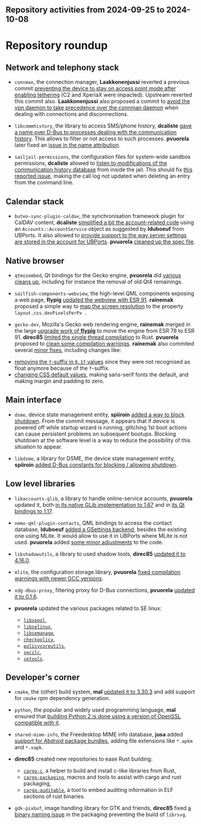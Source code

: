 Repository activities from 2024-09-25 to 2024-10-08
---------------------------------------------------

# Repository roundup

## Network and telephony stack

* `connman`, the connection manager, **Laakkonenjussi** reverted a previous commit [preventing the device to stay on access point mode after enabling tethering](https://github.com/sailfishos/connman/pull/79) (C2 and XperiaX were impacted). Upstream reverted this commit also. **Laakkonenjussi** also proposed a commit to [avoid the vpn daemon to take precedence over the connman daemon](https://github.com/sailfishos/connman/pull/80) when dealing with connections and disconnections.

* `libcommhistory`, the library to access SMS/phone history, **dcaliste** [gave a name over D-Bus to processes dealing with the communication history](https://github.com/sailfishos/libcommhistory/pull/21). This allows to filter or not access to such processes. **pvuorela** later fixed an [issue in the name attribution](https://github.com/sailfishos/libcommhistory/pull/22).

* `sailjail-permissions`, the configuration files for system-wide sandbox permissions, **dcaliste** allowed to [listen to modifications of the communication history database](https://github.com/sailfishos/sailjail-permissions/pull/144) from inside the jail. This should fix [this reported issue](https://forum.sailfishos.org/t/removing-entries-from-call-history-programmatically/17909), making the call log not updated when deleting an entry from the command line.

## Calendar stack

* `buteo-sync-plugin-caldav`, the synchronisation framework plugin for CalDAV content, **dcaliste** [simplified a bit the account-related code](https://github.com/sailfishos/buteo-sync-plugin-caldav/pull/26) using an `Accounts::AccountService` object as suggested by **lduboeuf** from UBPorts. It also allowed to [provide support to the way server settings are stored in the account for UBPorts](https://github.com/sailfishos/buteo-sync-plugin-caldav/pull/28). **pvuorela** [cleaned up the spec file](https://github.com/sailfishos/buteo-sync-plugin-caldav/pull/27).

## Native browser

* `qtmozembed`, Qt bindings for the Gecko engine, **pvuorela** did [various cleans up](https://github.com/sailfishos/qtmozembed/pull/50/commits), including for instance the removal of old Qt4 remainings.

* `sailfish-components-webview`, the high-level QML components exposing a web page, **flypig** [updated the webview with ESR 91](https://github.com/sailfishos/sailfish-components-webview/pull/169). **rainemak** proposed a simple way to [map the screen resolution](https://github.com/sailfishos/sailfish-components-webview/pull/170) to the property `layout.css.devPixelsPerPx `.

* `gecko-dev`, Mozilla's Gecko web rendering engine, **rainemak** merged in the large [upgrade work of **flypig**](https://github.com/sailfishos/gecko-dev/pull/162) to move the engine from ESR 78 to ESR 91. **direc85** [limited the single thread compilation](https://github.com/sailfishos/gecko-dev/pull/166) to Rust. **pvuorela** proposed to [clean some compilation warnings](https://github.com/sailfishos/gecko-dev/pull/167). **rainemak** also commited several [minor fixes](https://github.com/sailfishos/gecko-dev/pull/163), including changes like:
 - [removing the `f`-suffix in `0.1f` values](https://github.com/sailfishos/gecko-dev/pull/164) since they were not recognised as float anymore because of the `f`-suffix.
 - [changing CSS default values](https://github.com/sailfishos/gecko-dev/pull/165), making sans-serif fonts the default, and making margin and padding to zero.

## Main interface

* `dsme`, device state management entity, **spiiroin** [added a way to block shutdown](https://github.com/sailfishos/dsme/pull/6). From the commit message, it appears that if device is powered off while startup wizard is running, glitching 1st boot actions can cause persistent problems on subsequent bootups. Blocking shutdown at the software level is a way to reduce the possibility of this situation to appear.

* `libdsme`, a library for DSME, the device state management entity, **spiiroin** [added D-Bus constants for blocking / allowing shutdown](https://github.com/sailfishos/libdsme/pull/5).

## Low level libraries

* `libaccounts-glib`, a library to handle online-service accounts, **pvuorela** updated it, both [in its native GLib implementation to 1.67](https://github.com/sailfishos/libaccounts-glib/pull/1) and in [its Qt bindings to 1.17](https://github.com/sailfishos/libaccounts-qt5/pull/3).

* `nemo-qml-plugin-contacts`, QML bindings to access the contact database, **lduboeuf** [added a GSettings backend](https://github.com/sailfishos/nemo-qml-plugin-contacts/pull/13), besides the existing one using MLite. It would allow to use it in UBPorts where MLite is not used. **pvuorela** added [some minor adjustments](https://github.com/sailfishos/nemo-qml-plugin-contacts/pull/17) to the code.

* `libshadowutils`, a library to used shadow tools, **direc85** [updated it to 4.16.0](https://github.com/sailfishos/libshadowutils/pull/2).

* `mlite`, the configuration storage library, **pvuorela** [fixed compilation warnings with newer GCC versions](https://github.com/sailfishos/mlite/pull/9).

* `xdg-dbus-proxy`, filtering proxy for D-Bus connections, **pvuorela** [updated it to 0.1.6](https://github.com/sailfishos/xdg-dbus-proxy/pull/5).

* **pvuorela** updated the various packages related to SE linux:
  - [`libsepol`](https://github.com/sailfishos/libsepol/pull/2),
  - [`libselinux`](https://github.com/sailfishos/libselinux/pull/2),
  - [`libsemanage`](https://github.com/sailfishos/libsemanage/pull/2),
  - [`checkpolicy`](https://github.com/sailfishos/checkpolicy/pull/1),
  - [`policycoreutils`](https://github.com/sailfishos/policycoreutils/pull/2),
  - [`secilc`](https://github.com/sailfishos/secilc/pull/1),
  - [`setools`](https://github.com/sailfishos/setools/pull/1).

## Developer's corner

* `cmake`, the (other) build system, **mal** [updated it to 3.30.3](https://github.com/sailfishos/cmake/pull/4) and add support for `cmake` rpm dependency generation.

* `python`, the popular and widely used programming language, **mal** ensured that [building Python 2 is done using a version of OpenSSL compatible with it](https://github.com/sailfishos/python/pull/2).

* `shared-mime-info`, the Freedesktop MIME info database, **jusa** added [support for Abdroid package bundles](https://github.com/sailfishos/shared-mime-info/pull/3), adding file extensions like `*.apkm` and `*.xapk`.

* **direc85** created new repositories to ease Rust building:
  - [`cargo-c`](https://github.com/sailfishos/cargo-c), a helper to build and install c-like libraries from Rust,
  - [`cargo-packaging`](https://github.com/sailfishos/cargo-packaging), macros and tools to assist with cargo and rust packaging,
  - [`cargo-auditable`](https://github.com/sailfishos/cargo-auditable), a tool to embed auditing information in ELF sections of rust binaries.

* `gdk-pixbuf`, image handling library for GTK and friends, **direc85** fixed [a binary naming issue](https://github.com/sailfishos/gdk-pixbuf/pull/4) in the packaging preventing the build of `librsvg`.
